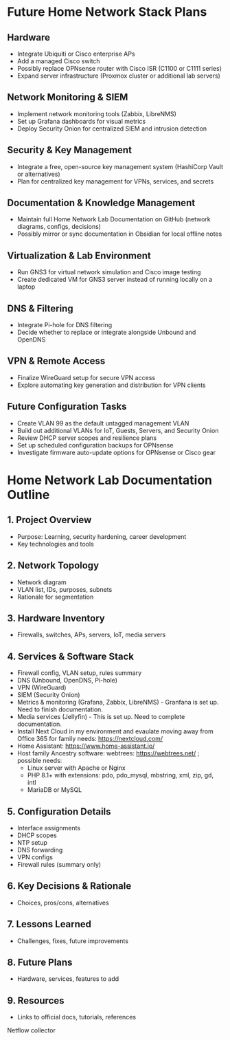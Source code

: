 # Future Home Network Stack Plans

##  Hardware
- Integrate Ubiquiti or Cisco enterprise APs  
- Add a managed Cisco switch  
- Possibly replace OPNsense router with Cisco ISR (C1100 or C1111 series)  
- Expand server infrastructure (Proxmox cluster or additional lab servers)

##  Network Monitoring & SIEM
- Implement network monitoring tools (Zabbix, LibreNMS)
- Set up Grafana dashboards for visual metrics
- Deploy Security Onion for centralized SIEM and intrusion detection  

##  Security & Key Management
- Integrate a free, open-source key management system (HashiCorp Vault or alternatives)
- Plan for centralized key management for VPNs, services, and secrets  

##  Documentation & Knowledge Management
- Maintain full Home Network Lab Documentation on GitHub (network diagrams, configs, decisions)
- Possibly mirror or sync documentation in Obsidian for local offline notes

##  Virtualization & Lab Environment
- Run GNS3 for virtual network simulation and Cisco image testing  
- Create dedicated VM for GNS3 server instead of running locally on a laptop  

##  DNS & Filtering  
- Integrate Pi-hole for DNS filtering  
- Decide whether to replace or integrate alongside Unbound and OpenDNS  

## VPN & Remote Access  
- Finalize WireGuard setup for secure VPN access  
- Explore automating key generation and distribution for VPN clients  

##  Future Configuration Tasks
- Create VLAN 99 as the default untagged management VLAN  
- Build out additional VLANs for IoT, Guests, Servers, and Security Onion  
- Review DHCP server scopes and resilience plans  
- Set up scheduled configuration backups for OPNsense  
- Investigate firmware auto-update options for OPNsense or Cisco gear  

#  Home Network Lab Documentation Outline

## 1. Project Overview
- Purpose: Learning, security hardening, career development  
- Key technologies and tools  

## 2. Network Topology
- Network diagram  
- VLAN list, IDs, purposes, subnets  
- Rationale for segmentation  

## 3. Hardware Inventory
- Firewalls, switches, APs, servers, IoT, media servers  

## 4. Services & Software Stack
- Firewall config, VLAN setup, rules summary  
- DNS (Unbound, OpenDNS, Pi-hole)  
- VPN (WireGuard)  
- SIEM (Security Onion)  
- Metrics & monitoring (Grafana, Zabbix, LibreNMS)  - Granfana is set up.  Need to finish documentation. 
- Media services (Jellyfin) - This is set up.  Need to complete documentation.
- Install Next Cloud in my environment and evaulate moving away from Office 365 for family needs: https://nextcloud.com/
- Home Assistant: https://www.home-assistant.io/
- Host family Ancestry software: webtrees: https://webtrees.net/ ; possible needs:
  - Linux server with Apache or Nginx
  - PHP 8.1+ with extensions: pdo, pdo_mysql, mbstring, xml, zip, gd, intl
  - MariaDB or MySQL

## 5. Configuration Details
- Interface assignments  
- DHCP scopes  
- NTP setup  
- DNS forwarding  
- VPN configs  
- Firewall rules (summary only)

## 6. Key Decisions & Rationale
- Choices, pros/cons, alternatives  

## 7. Lessons Learned
- Challenges, fixes, future improvements  

## 8. Future Plans
- Hardware, services, features to add  

## 9. Resources
- Links to official docs, tutorials, references



Netflow collector

